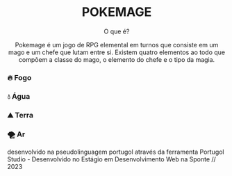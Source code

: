 <h1 align="center"> POKEMAGE </h1>
<p align="center"> O que é? </p>
<p align="center">Pokemage é um jogo de RPG elemental em turnos que consiste em um mago e um chefe que lutam entre si. 
Existem quatro elementos ao todo que compõem a classe do mago, o elemento do chefe e o tipo da magia.</p>

### :fire: Fogo

### :droplet: Água

### :mountain: Terra

### :tornado: Ar

desenvolvido na pseudolinguagem portugol através da ferramenta Portugol Studio - Desenvolvido no Estágio em Desenvolvimento Web na Sponte // 2023
